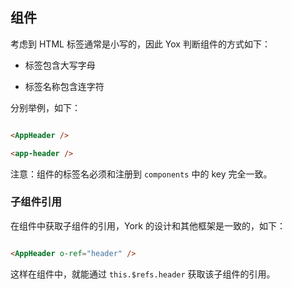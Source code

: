 ## 组件

考虑到 HTML 标签通常是小写的，因此 Yox 判断组件的方式如下：

* 标签包含大写字母

* 标签名称包含连字符


分别举例，如下：

```html

<AppHeader />

<app-header />

```

注意：组件的标签名必须和注册到 `components` 中的 key 完全一致。

### 子组件引用

在组件中获取子组件的引用，York 的设计和其他框架是一致的，如下：

```html

<AppHeader o-ref="header" />

```

这样在组件中，就能通过 `this.$refs.header` 获取该子组件的引用。

